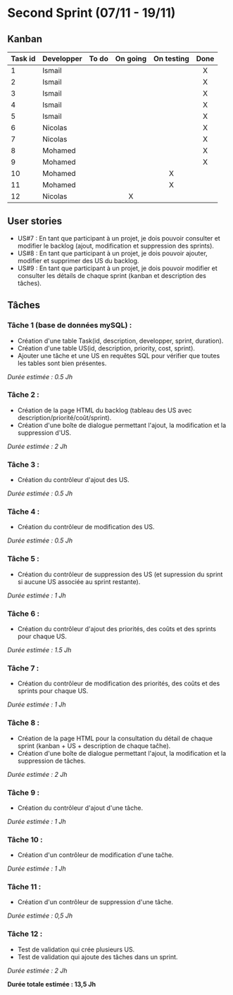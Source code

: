 # Second Sprint (07/11 - 19/11)

## Kanban
|Task id | Developper | To do | On going | On testing | Done |
| ---------- | ---------- | :-----: | :--------: | :----------: | :----: |
| 1 | Ismail | | | | X |
| 2 | Ismail | | | | X |
| 3 | Ismail | | | | X |
| 4 | Ismail | | | | X |
| 5 | Ismail | | | | X |
| 6 | Nicolas | | | | X |
| 7 | Nicolas | | | | X |
| 8 | Mohamed | | | | X |
| 9 | Mohamed | | | | X |
| 10 | Mohamed | | | X | |
| 11 | Mohamed | | | X | |
| 12 | Nicolas | | X | | |


## User stories
* US#7 : En tant que participant à un projet, je dois pouvoir consulter et modifier le backlog (ajout, modification et suppression des sprints). 
* US#8 : En tant que participant à un projet, je dois pouvoir ajouter, modifier et supprimer des US du backlog.	
* US#9 : En tant que participant à un projet, je dois pouvoir modifier et consulter les détails de chaque sprint (kanban et description des tâches).

## Tâches
### Tâche 1 (base de données mySQL) :
* Création d'une table Task(id, description, developper, sprint, duration). 
* Création d'une table US(id, description, priority, cost, sprint). 
* Ajouter une tâche et une US en requêtes SQL pour vérifier que toutes les tables sont bien présentes. 

*Durée estimée : 0.5 Jh*

### Tâche 2 :
* Création de la page HTML du backlog (tableau des US avec description/priorité/coût/sprint).
* Création d'une boîte de dialogue permettant l'ajout, la modification et la suppression d'US.

*Durée estimée : 2 Jh*

### Tâche 3 :
* Création du contrôleur d'ajout des US.

*Durée estimée : 0.5 Jh*

### Tâche 4 :
* Création du contrôleur de modification des US.

*Durée estimée : 0.5 Jh*

### Tâche 5 :
* Création du contrôleur de suppression des US (et supression du sprint si aucune US associée au sprint restante).

*Durée estimée : 1 Jh*

### Tâche 6 :
* Création du contrôleur d'ajout des priorités, des coûts et des sprints pour chaque US.

*Durée estimée : 1.5 Jh*

### Tâche 7 :
* Création du contrôleur de modification des priorités, des coûts et des sprints pour chaque US.

*Durée estimée : 1 Jh*

### Tâche 8 :
* Création de la page HTML pour la consultation du détail de chaque sprint (kanban + US + description de chaque taĉhe).
* Création d'une boîte de dialogue permettant l'ajout, la modification et la suppression de tâches.

*Durée estimée : 2 Jh*

### Tâche 9 :
* Création du contrôleur d'ajout d'une tâche.

*Durée estimée : 1 Jh*

### Tâche 10 :
* Création d'un contrôleur de modification d'une taĉhe.

*Durée estimée : 1 Jh*

### Tâche 11 :
* Création d'un contrôleur de suppression d'une tâche.

*Durée estimée : 0,5 Jh*

### Tâche 12 :
* Test de validation qui crée plusieurs US.
* Test de validation qui ajoute des tâches dans un sprint.

*Durée estimée : 2 Jh*


**Durée totale estimée : 13,5 Jh**
